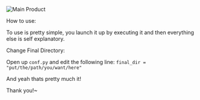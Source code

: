 ![Main Product](https://i.imgur.com/4MclIid.png)

How to use:

To use is pretty simple, you launch it up by executing it and then everything else is self explanatory. 

Change Final Directory:

Open up `conf.py` and edit the following line:
 `final_dir = "put/the/path/you/want/here"`

 And yeah thats pretty much it!

 Thank you!~

